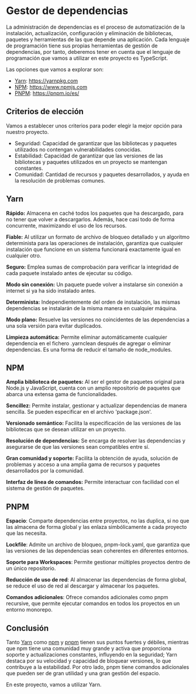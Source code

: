 # Gestor de dependencias
La administración de dependencias es el proceso de automatización de la
instalación, actualización, configuración y eliminación de bibliotecas,
paquetes y herramientas de las que depende una aplicación. Cada lenguaje
de programación tiene sus propias herramientas de gestión de dependencias,
por tanto, deberemos tener en cuenta que el lenguaje de programación que
vamos a utilizar en este proyecto es TypeScript.

Las opciones que vamos a explorar son:
* [Yarn](#yarn): https://yarnpkg.com
* [NPM](#npm): https://www.npmjs.com
* [PNPM](#pnpm): https://pnpm.io/es/


## Criterios de elección
Vamos a establecer unos criterios para poder elegir la mejor opción para
nuestro proyecto.

* Seguridad: Capacidad de garantizar que las bibliotecas y paquetes utilizados
no contengan vulnerabilidades conocidas.
* Estabilidad: Capacidad de garantizar que las versiones de las bibliotecas y
paquetes utilizados en un proyecto se mantengan constantes.
* Comunidad: Cantidad de recursos y paquetes desarrollados, y ayuda en la
resolución de problemas comunes.


## Yarn
**Rápido:** Almacena en caché todos los paquetes que ha descargado, para no
tener que volver a descargarlos. Además, hace casi todo de forma concurrente,
maximizando el uso de los recursos.

**Fiable:** Al utilizar un formato de archivo de bloqueo detallado y un
algoritmo determinista para las operaciones de instalación, garantiza que
cualquier instalación que funcione en un sistema funcionará exactamente igual
en cualquier otro.

**Seguro:** Emplea sumas de comprobación para verificar la integridad de cada
paquete instalado antes de ejecutar su código.

**Modo sin conexión:** Un paquete puede volver a instalarse sin conexión a
internet si ya ha sido instalado antes.

**Determinista:** Independientemente del orden de instalación, las mismas
dependencias se instalarán de la misma manera en cualquier máquina.

**Modo plano:** Resuelve las versiones no coincidentes de las dependencias a
una sola versión para evitar duplicados.

**Limpieza automática:** Permite eliminar automáticamente cualquier
dependencia en el fichero .yarnclean después de agregar o eliminar
dependencias. Es una forma de reducir el tamaño de node_modules.


## NPM
**Amplia biblioteca de paquetes:** Al ser el gestor de paquetes original para
Node.js y JavaScript, cuenta con un amplio repositorio de paquetes que abarca
una extensa gama de funcionalidades.

**Sencillez:** Permite instalar, gestionar y actualizar dependencias de manera
sencilla. Se pueden especificar en el archivo 'package.json'.

**Versionado semántico:** Facilita la especificación de las versiones de las
bibliotecas que se desean utilizar en un proyecto.

**Resolución de dependencias:** Se encarga de resolver las dependencias y
asegurarse de que las versiones sean compatibles entre sí.

**Gran comunidad y soporte:** Facilita la obtención de ayuda, solución de
problemas y acceso a una amplia gama de recursos y paquetes desarrollados por
la comunidad.

**Interfaz de línea de comandos:** Permite interactuar con facilidad con el
sistema de gestión de paquetes.


## PNPM
**Espacio**: Comparte dependencias entre proyectos, no las duplica, si no que
las almacena de forma global y las enlaza simbólicamente a cada proyecto que
las necesita.

**Lockfile**: Admite un archivo de bloqueo, pnpm-lock.yaml, que garantiza que
las versiones de las dependencias sean coherentes en diferentes entornos.

**Soporte para Workspaces**: Permite gestionar múltiples proyectos dentro de un
único repositorio.

**Reducción de uso de red**: Al almacenar las dependencias de forma global, se
reduce el uso de red al descargar y almacenar los paquetes.

**Comandos adicionales**: Ofrece comandos adicionales como pnpm recursive, que
permite ejecutar comandos en todos los proyectos en un entorno monorepo.

## Conclusión
Tanto [Yarn](#yarn) como [npm](#npm) y [pnpm](#pnpm) tienen sus puntos fuertes
y débiles, mientras que npm tiene una comunidad muy grande y activa que
proporciona soporte y actualizaciones constantes, influyendo en la seguridad;
Yarn destaca por su velocidad y capacidad de bloquear versiones, lo que
contribuye a la estabilidad. Por otro lado, pnpm tiene comandos adicionales que
pueden ser de gran utilidad y una gran gestión del espacio.

En este proyecto, vamos a utilizar Yarn.
